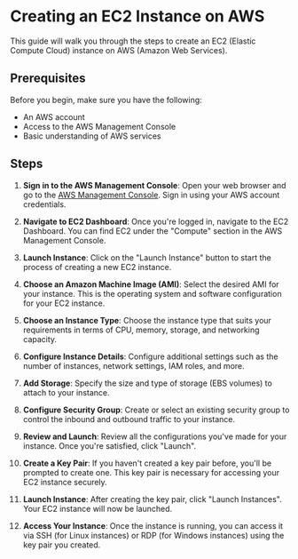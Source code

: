 # Creating an EC2 Instance on AWS

This guide will walk you through the steps to create an EC2 (Elastic Compute Cloud) instance on AWS (Amazon Web Services).

## Prerequisites

Before you begin, make sure you have the following:

- An AWS account
- Access to the AWS Management Console
- Basic understanding of AWS services

## Steps

1. **Sign in to the AWS Management Console**: Open your web browser and go to the [AWS Management Console](https://aws.amazon.com/console/). Sign in using your AWS account credentials.

2. **Navigate to EC2 Dashboard**: Once you're logged in, navigate to the EC2 Dashboard. You can find EC2 under the "Compute" section in the AWS Management Console.

3. **Launch Instance**: Click on the "Launch Instance" button to start the process of creating a new EC2 instance.

4. **Choose an Amazon Machine Image (AMI)**: Select the desired AMI for your instance. This is the operating system and software configuration for your EC2 instance.

5. **Choose an Instance Type**: Choose the instance type that suits your requirements in terms of CPU, memory, storage, and networking capacity.

6. **Configure Instance Details**: Configure additional settings such as the number of instances, network settings, IAM roles, and more.

7. **Add Storage**: Specify the size and type of storage (EBS volumes) to attach to your instance.

9. **Configure Security Group**: Create or select an existing security group to control the inbound and outbound traffic to your instance.

10. **Review and Launch**: Review all the configurations you've made for your instance. Once you're satisfied, click "Launch".

11. **Create a Key Pair**: If you haven't created a key pair before, you'll be prompted to create one. This key pair is necessary for accessing your EC2 instance securely.

12. **Launch Instance**: After creating the key pair, click "Launch Instances". Your EC2 instance will now be launched.

13. **Access Your Instance**: Once the instance is running, you can access it via SSH (for Linux instances) or RDP (for Windows instances) using the key pair you created.
